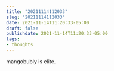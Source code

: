 ```yaml
---
title: "20211114112033"
slug: "20211114112033"
date: 2021-11-14T11:20:33-05:00
draft: false
publishdate: 2021-11-14T11:20:33-05:00
tags:
- thoughts
---
```


mangobubly is elite.
